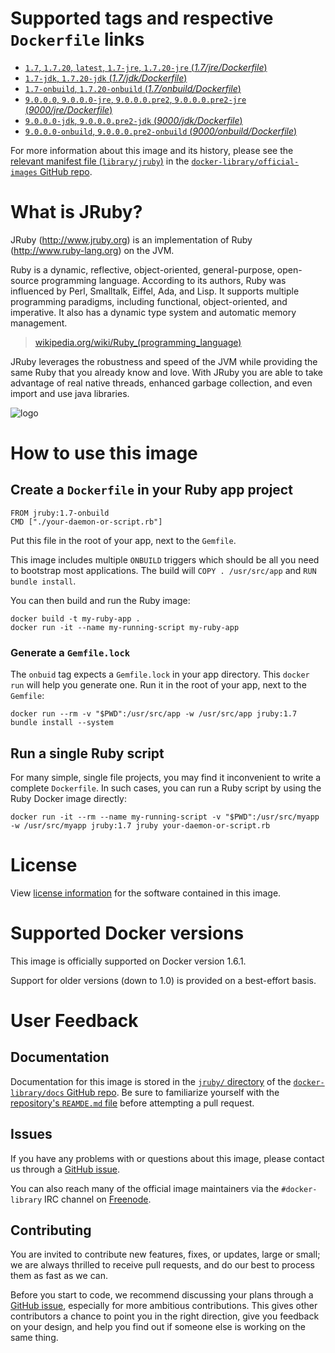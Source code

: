 # Supported tags and respective `Dockerfile` links

-	[`1.7`, `1.7.20`, `latest`, `1.7-jre`, `1.7.20-jre` (*1.7/jre/Dockerfile*)](https://github.com/cpuguy83/docker-jruby/blob/882f6121c19e90e158bc86645335f8762d26ff19/1.7/jre/Dockerfile)
-	[`1.7-jdk`, `1.7.20-jdk` (*1.7/jdk/Dockerfile*)](https://github.com/cpuguy83/docker-jruby/blob/882f6121c19e90e158bc86645335f8762d26ff19/1.7/jdk/Dockerfile)
-	[`1.7-onbuild`, `1.7.20-onbuild` (*1.7/onbuild/Dockerfile*)](https://github.com/cpuguy83/docker-jruby/blob/882f6121c19e90e158bc86645335f8762d26ff19/1.7/onbuild/Dockerfile)
-	[`9.0.0.0`, `9.0.0.0-jre`, `9.0.0.0.pre2`, `9.0.0.0.pre2-jre` (*9000/jre/Dockerfile*)](https://github.com/cpuguy83/docker-jruby/blob/0f5ca4efd34cedd56e7e2c7138f98c5e80402c6b/9000/jre/Dockerfile)
-	[`9.0.0.0-jdk`, `9.0.0.0.pre2-jdk` (*9000/jdk/Dockerfile*)](https://github.com/cpuguy83/docker-jruby/blob/0f5ca4efd34cedd56e7e2c7138f98c5e80402c6b/9000/jdk/Dockerfile)
-	[`9.0.0.0-onbuild`, `9.0.0.0.pre2-onbuild` (*9000/onbuild/Dockerfile*)](https://github.com/cpuguy83/docker-jruby/blob/0f5ca4efd34cedd56e7e2c7138f98c5e80402c6b/9000/onbuild/Dockerfile)

For more information about this image and its history, please see the [relevant manifest file (`library/jruby`)](https://github.com/docker-library/official-images/blob/master/library/jruby) in the [`docker-library/official-images` GitHub repo](https://github.com/docker-library/official-images).

# What is JRuby?

JRuby (http://www.jruby.org) is an implementation of Ruby (http://www.ruby-lang.org) on the JVM.

Ruby is a dynamic, reflective, object-oriented, general-purpose, open-source programming language. According to its authors, Ruby was influenced by Perl, Smalltalk, Eiffel, Ada, and Lisp. It supports multiple programming paradigms, including functional, object-oriented, and imperative. It also has a dynamic type system and automatic memory management.

> [wikipedia.org/wiki/Ruby_(programming_language)](https://en.wikipedia.org/wiki/Ruby_%28programming_language%29)

JRuby leverages the robustness and speed of the JVM while providing the same Ruby that you already know and love. With JRuby you are able to take advantage of real native threads, enhanced garbage collection, and even import and use java libraries.

![logo](https://raw.githubusercontent.com/docker-library/docs/master/jruby/logo.png)

# How to use this image

## Create a `Dockerfile` in your Ruby app project

	FROM jruby:1.7-onbuild
	CMD ["./your-daemon-or-script.rb"]

Put this file in the root of your app, next to the `Gemfile`.

This image includes multiple `ONBUILD` triggers which should be all you need to bootstrap most applications. The build will `COPY . /usr/src/app` and `RUN
bundle install`.

You can then build and run the Ruby image:

	docker build -t my-ruby-app .
	docker run -it --name my-running-script my-ruby-app

### Generate a `Gemfile.lock`

The `onbuid` tag expects a `Gemfile.lock` in your app directory. This `docker
run` will help you generate one. Run it in the root of your app, next to the `Gemfile`:

	docker run --rm -v "$PWD":/usr/src/app -w /usr/src/app jruby:1.7 bundle install --system

## Run a single Ruby script

For many simple, single file projects, you may find it inconvenient to write a complete `Dockerfile`. In such cases, you can run a Ruby script by using the Ruby Docker image directly:

	docker run -it --rm --name my-running-script -v "$PWD":/usr/src/myapp -w /usr/src/myapp jruby:1.7 jruby your-daemon-or-script.rb

# License

View [license information](https://github.com/jruby/jruby/blob/master/COPYING) for the software contained in this image.

# Supported Docker versions

This image is officially supported on Docker version 1.6.1.

Support for older versions (down to 1.0) is provided on a best-effort basis.

# User Feedback

## Documentation

Documentation for this image is stored in the [`jruby/` directory](https://github.com/docker-library/docs/tree/master/jruby) of the [`docker-library/docs` GitHub repo](https://github.com/docker-library/docs). Be sure to familiarize yourself with the [repository's `REAMDE.md` file](https://github.com/docker-library/docs/blob/master/README.md) before attempting a pull request.

## Issues

If you have any problems with or questions about this image, please contact us through a [GitHub issue](https://github.com/cpuguy83/docker-jruby/issues).

You can also reach many of the official image maintainers via the `#docker-library` IRC channel on [Freenode](https://freenode.net).

## Contributing

You are invited to contribute new features, fixes, or updates, large or small; we are always thrilled to receive pull requests, and do our best to process them as fast as we can.

Before you start to code, we recommend discussing your plans through a [GitHub issue](https://github.com/cpuguy83/docker-jruby/issues), especially for more ambitious contributions. This gives other contributors a chance to point you in the right direction, give you feedback on your design, and help you find out if someone else is working on the same thing.
